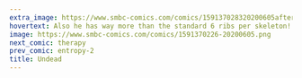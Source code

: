 ```yaml
---
extra_image: https://www.smbc-comics.com/comics/159137028320200605after.png
hovertext: Also he has way more than the standard 6 ribs per skeleton!
image: https://www.smbc-comics.com/comics/1591370226-20200605.png
next_comic: therapy
prev_comic: entropy-2
title: Undead
---
```


